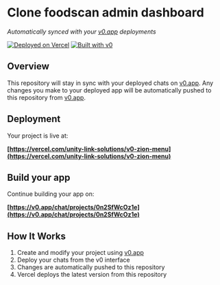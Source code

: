 # Clone foodscan admin dashboard

*Automatically synced with your [v0.app](https://v0.app) deployments*

[![Deployed on Vercel](https://img.shields.io/badge/Deployed%20on-Vercel-black?style=for-the-badge&logo=vercel)](https://vercel.com/unity-link-solutions/v0-zion-menu)
[![Built with v0](https://img.shields.io/badge/Built%20with-v0.app-black?style=for-the-badge)](https://v0.app/chat/projects/0n2SfWcOz1e)

## Overview

This repository will stay in sync with your deployed chats on [v0.app](https://v0.app).
Any changes you make to your deployed app will be automatically pushed to this repository from [v0.app](https://v0.app).

## Deployment

Your project is live at:

**[https://vercel.com/unity-link-solutions/v0-zion-menu](https://vercel.com/unity-link-solutions/v0-zion-menu)**

## Build your app

Continue building your app on:

**[https://v0.app/chat/projects/0n2SfWcOz1e](https://v0.app/chat/projects/0n2SfWcOz1e)**

## How It Works

1. Create and modify your project using [v0.app](https://v0.app)
2. Deploy your chats from the v0 interface
3. Changes are automatically pushed to this repository
4. Vercel deploys the latest version from this repository
